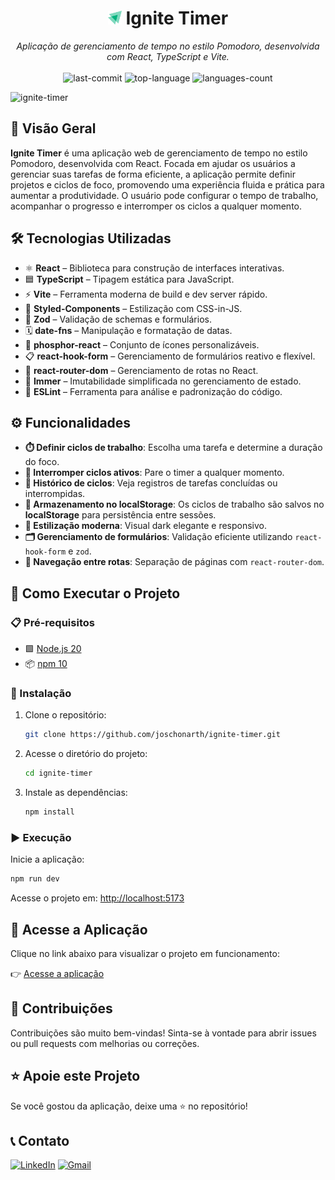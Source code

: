 
<h1 align="center"><img src="./public/icon.svg" width="22" /> Ignite Timer</h1>

<p align="center"><i>Aplicação de gerenciamento de tempo no estilo Pomodoro, desenvolvida com React, TypeScript e Vite.</i>
  <br/><br/>
  <img src="https://img.shields.io/github/last-commit/joschonarth/ignite-timer?style=for-the-badge&color=1F8459&labelColor=1C1E26" alt="last-commit">
  <img src="https://img.shields.io/github/languages/top/joschonarth/ignite-timer?style=for-the-badge&color=1F8459&labelColor=1C1E26" alt="top-language">
  <img src="https://img.shields.io/github/languages/count/joschonarth/ignite-timer?style=for-the-badge&color=1F8459&labelColor=1C1E26" alt="languages-count">
</p>

![ignite-timer](https://github.com/user-attachments/assets/7646e94c-fb91-4b8c-9530-fd918fa1497f)

## 📖 Visão Geral

**Ignite Timer** é uma aplicação web de gerenciamento de tempo no estilo Pomodoro, desenvolvida com React. Focada em ajudar os usuários a gerenciar suas tarefas de forma eficiente, a aplicação permite definir projetos e ciclos de foco, promovendo uma experiência fluida e prática para aumentar a produtividade. O usuário pode configurar o tempo de trabalho, acompanhar o progresso e interromper os ciclos a qualquer momento.

## 🛠️ Tecnologias Utilizadas

- ⚛️ **React** – Biblioteca para construção de interfaces interativas.
- 🟦 **TypeScript** – Tipagem estática para JavaScript.
- ⚡ **Vite** – Ferramenta moderna de build e dev server rápido.
- 💅 **Styled-Components** – Estilização com CSS-in-JS.
- 💎 **Zod** – Validação de schemas e formulários.
- 🗓️ **date-fns** – Manipulação e formatação de datas.
- 🎨 **phosphor-react** – Conjunto de ícones personalizáveis.
- 📋 **react-hook-form** – Gerenciamento de formulários reativo e flexível.
- 🔗 **react-router-dom** – Gerenciamento de rotas no React.
- 🌿 **Immer** – Imutabilidade simplificada no gerenciamento de estado.
- 🧹 **ESLint** – Ferramenta para análise e padronização do código.

## ⚙️ Funcionalidades

- **⏱️ Definir ciclos de trabalho**: Escolha uma tarefa e determine a duração do foco.
- **🛑 Interromper ciclos ativos**: Pare o timer a qualquer momento.
- **🧾 Histórico de ciclos**: Veja registros de tarefas concluídas ou interrompidas.
- **💾 Armazenamento no localStorage**: Os ciclos de trabalho são salvos no **localStorage** para persistência entre sessões.
- **🎨 Estilização moderna**: Visual dark elegante e responsivo.
- **🗂️ Gerenciamento de formulários**: Validação eficiente utilizando `react-hook-form` e `zod`.
- **🚣️ Navegação entre rotas**: Separação de páginas com `react-router-dom`.

## 🚀 Como Executar o Projeto

### 📋 Pré-requisitos

- 🟩 [Node.js 20](https://nodejs.org/en/download/)
- 📦 [npm 10](https://www.npmjs.com/)

### 🔧 Instalação

1. Clone o repositório:

    ```bash
    git clone https://github.com/joschonarth/ignite-timer.git
    ```

2. Acesse o diretório do projeto:

    ```bash
    cd ignite-timer
    ```

3. Instale as dependências:

    ```bash
    npm install
    ```

### ▶️ Execução

Inicie a aplicação:

```bash
npm run dev
```

Acesse o projeto em: [http://localhost:5173](http://localhost:5173)

## 🚀  Acesse a Aplicação

Clique no link abaixo para visualizar o projeto em funcionamento:

👉 [Acesse a aplicação](https://ignite-timer-ten-umber.vercel.app)

## 🤝 Contribuições

Contribuições são muito bem-vindas! Sinta-se à vontade para abrir issues ou pull requests com melhorias ou correções.

## ⭐ Apoie este Projeto

Se você gostou da aplicação, deixe uma ⭐ no repositório!

## 📞 Contato

[![LinkedIn](https://img.shields.io/badge/LinkedIn-0077B5?style=for-the-badge&logo=linkedin&logoColor=white)](https://www.linkedin.com/in/seu-perfil)
[![Gmail](https://img.shields.io/badge/Gmail-D14836?style=for-the-badge&logo=gmail&logoColor=white)](mailto:seuemail@gmail.com)
